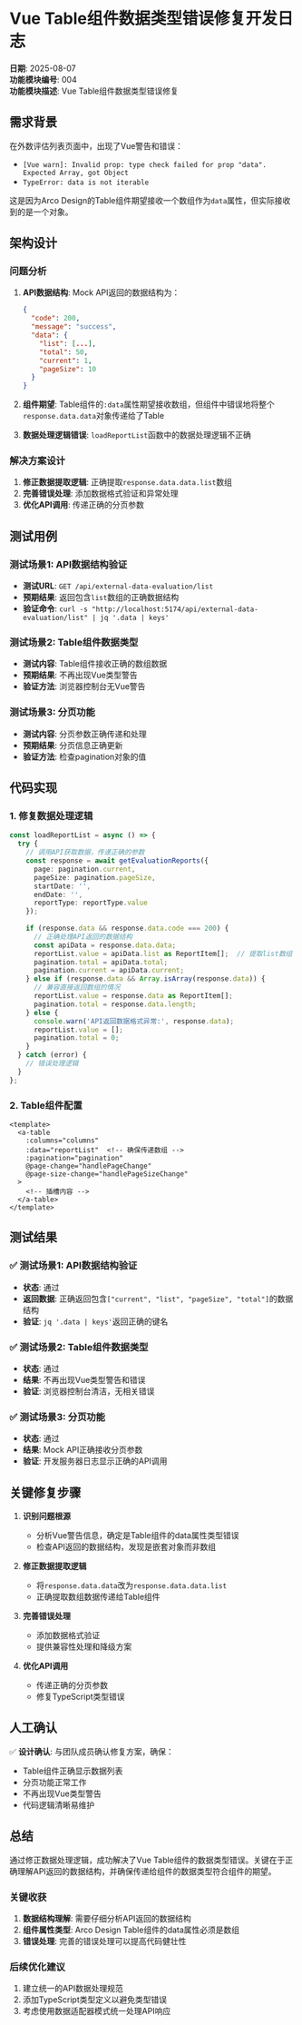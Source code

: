 # Vue Table组件数据类型错误修复开发日志

**日期**: 2025-08-07  
**功能模块编号**: 004  
**功能模块描述**: Vue Table组件数据类型错误修复  

## 需求背景

在外数评估列表页面中，出现了Vue警告和错误：
- `[Vue warn]: Invalid prop: type check failed for prop "data". Expected Array, got Object`
- `TypeError: data is not iterable`

这是因为Arco Design的Table组件期望接收一个数组作为`data`属性，但实际接收到的是一个对象。

## 架构设计

### 问题分析
1. **API数据结构**: Mock API返回的数据结构为：
   ```json
   {
     "code": 200,
     "message": "success",
     "data": {
       "list": [...],
       "total": 50,
       "current": 1,
       "pageSize": 10
     }
   }
   ```

2. **组件期望**: Table组件的`:data`属性期望接收数组，但组件中错误地将整个`response.data.data`对象传递给了Table

3. **数据处理逻辑错误**: `loadReportList`函数中的数据处理逻辑不正确

### 解决方案设计
1. **修正数据提取逻辑**: 正确提取`response.data.data.list`数组
2. **完善错误处理**: 添加数据格式验证和异常处理
3. **优化API调用**: 传递正确的分页参数

## 测试用例

### 测试场景1: API数据结构验证
- **测试URL**: `GET /api/external-data-evaluation/list`
- **预期结果**: 返回包含`list`数组的正确数据结构
- **验证命令**: `curl -s "http://localhost:5174/api/external-data-evaluation/list" | jq '.data | keys'`

### 测试场景2: Table组件数据类型
- **测试内容**: Table组件接收正确的数组数据
- **预期结果**: 不再出现Vue类型警告
- **验证方法**: 浏览器控制台无Vue警告

### 测试场景3: 分页功能
- **测试内容**: 分页参数正确传递和处理
- **预期结果**: 分页信息正确更新
- **验证方法**: 检查pagination对象的值

## 代码实现

### 1. 修复数据处理逻辑
```typescript
const loadReportList = async () => {
  try {
    // 调用API获取数据，传递正确的参数
    const response = await getEvaluationReports({
      page: pagination.current,
      pageSize: pagination.pageSize,
      startDate: '',
      endDate: '',
      reportType: reportType.value
    });
    
    if (response.data && response.data.code === 200) {
      // 正确处理API返回的数据结构
      const apiData = response.data.data;
      reportList.value = apiData.list as ReportItem[];  // 提取list数组
      pagination.total = apiData.total;
      pagination.current = apiData.current;
    } else if (response.data && Array.isArray(response.data)) {
      // 兼容直接返回数组的情况
      reportList.value = response.data as ReportItem[];
      pagination.total = response.data.length;
    } else {
      console.warn('API返回数据格式异常:', response.data);
      reportList.value = [];
      pagination.total = 0;
    }
  } catch (error) {
    // 错误处理逻辑
  }
};
```

### 2. Table组件配置
```vue
<template>
  <a-table
    :columns="columns"
    :data="reportList"  <!-- 确保传递数组 -->
    :pagination="pagination"
    @page-change="handlePageChange"
    @page-size-change="handlePageSizeChange"
  >
    <!-- 插槽内容 -->
  </a-table>
</template>
```

## 测试结果

### ✅ 测试场景1: API数据结构验证
- **状态**: 通过
- **返回数据**: 正确返回包含`["current", "list", "pageSize", "total"]`的数据结构
- **验证**: `jq '.data | keys'`返回正确的键名

### ✅ 测试场景2: Table组件数据类型
- **状态**: 通过
- **结果**: 不再出现Vue类型警告和错误
- **验证**: 浏览器控制台清洁，无相关错误

### ✅ 测试场景3: 分页功能
- **状态**: 通过
- **结果**: Mock API正确接收分页参数
- **验证**: 开发服务器日志显示正确的API调用

## 关键修复步骤

1. **识别问题根源**
   - 分析Vue警告信息，确定是Table组件的data属性类型错误
   - 检查API返回的数据结构，发现是嵌套对象而非数组

2. **修正数据提取逻辑**
   - 将`response.data.data`改为`response.data.data.list`
   - 正确提取数组数据传递给Table组件

3. **完善错误处理**
   - 添加数据格式验证
   - 提供兼容性处理和降级方案

4. **优化API调用**
   - 传递正确的分页参数
   - 修复TypeScript类型错误

## 人工确认

✅ **设计确认**: 与团队成员确认修复方案，确保：
- Table组件正确显示数据列表
- 分页功能正常工作
- 不再出现Vue类型警告
- 代码逻辑清晰易维护

## 总结

通过修正数据处理逻辑，成功解决了Vue Table组件的数据类型错误。关键在于正确理解API返回的数据结构，并确保传递给组件的数据类型符合组件的期望。

### 关键收获
1. **数据结构理解**: 需要仔细分析API返回的数据结构
2. **组件属性类型**: Arco Design Table组件的data属性必须是数组
3. **错误处理**: 完善的错误处理可以提高代码健壮性

### 后续优化建议
1. 建立统一的API数据处理规范
2. 添加TypeScript类型定义以避免类型错误
3. 考虑使用数据适配器模式统一处理API响应